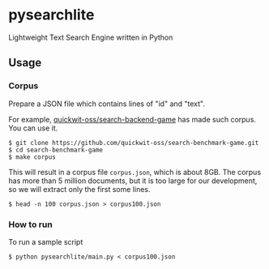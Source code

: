# pysearchlite

Lightweight Text Search Engine written in Python

## Usage

### Corpus

Prepare a JSON file which contains lines of "id" and "text".

For example, [quickwit-oss/search-backend-game](https://github.com/quickwit-oss/search-benchmark-game)
has made such corpus. You can use it.

```shell
$ git clone https://github.com/quickwit-oss/search-benchmark-game.git 
$ cd search-benchmark-game
$ make corpus
```

This will result in a corpus file `corpus.json`, which is about 8GB.
The corpus has more than 5 million documents,
but it is too large for our development,
so we will extract only the first some lines.

```shell
$ head -n 100 corpus.json > corpus100.json
```

### How to run

To run a sample script
```shell
$ python pysearchlite/main.py < corpus100.json
```
